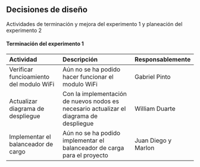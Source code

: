 ## Decisiones de diseño
Actividades de terminación y mejora del experimento 1 y planeación del experimento 2

#### Terminación del experimento 1
Actividad|Descripción|Responsablemente
:--|:--|:--
Verificar funcioamiento del modulo WiFi|Aún no se ha podido hacer funcionar el modulo WiFi|Gabriel Pinto
Actualizar diagrama de despliegue|Con la implementación de nuevos nodos es necesario actualizar el diagrama de despliegue|William Duarte
Implementar el balanceador de cargo|Aún no se ha podido implementar el balanceador de carga para el proyecto|Juan Diego y Marlon
